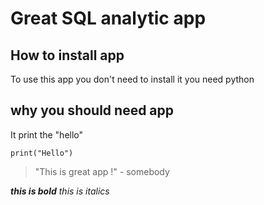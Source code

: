 # Great SQL analytic app

## How to install app

To use this app you don't need to install it you need python

## why you should need app

It print the "hello"

```
print("Hello")
```

> "This is great app !" - somebody

***this is bold***
_this is italics_


